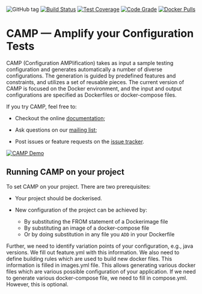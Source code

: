 ![GitHub tag](https://img.shields.io/github/tag/STAMP-project/camp.svg)
[![Build Status](https://img.shields.io/circleci/project/github/STAMP-project/camp/master.svg)](https://circleci.com/gh/STAMP-project/workflows/camp)
[![Test Coverage](https://img.shields.io/codacy/coverage/916007abcf574c8eadbde9ef5b720a5a.svg)](https://www.codacy.com/app/fchauvel/camp?utm_source=github.com&amp;utm_medium=referral&amp;utm_content=STAMP-project/camp&amp;utm_campaign=Badge_Coverage)
[![Code Grade](https://img.shields.io/codacy/grade/916007abcf574c8eadbde9ef5b720a5a.svg)](https://www.codacy.com/app/SINTEF-9012/camp?utm_source=github.com&utm_medium=referral&utm_content=STAMP-project/camp&utm_campaign=Badge_Grade)
[![Docker Pulls](https://img.shields.io/docker/pulls/fchauvel/camp.svg)](https://hub.docker.com/r/fchauvel/camp/)


# CAMP &mdash; Amplify your Configuration Tests

CAMP (Configuration AMPlification) takes as input a sample testing
configuration and generates automatically a number of diverse
configurations. The generation is guided by predefined features and
constraints, and utilizes a set of reusable pieces. The current
version of CAMP is focused on the Docker environment, and the input
and output configurations are specified as Dockerfiles or
docker-compose files.


If you try CAMP, feel free to:

*   Checkout the online
    [documentation](https://STAMP-project.github.io/camp/);

*   Ask questions on our [mailing
    list](mailto:camp-users@googlegroups.com);

*   Post issues or feature requests on the [issue
    tracker](https://github.com/STAMP-project/camp/issues).

[![CAMP Demo](https://img.youtube.com/vi/81_2H7GOQwg/0.jpg)](https://www.youtube.com/watch?v=81_2H7GOQwg)

## Running CAMP on your project
To set CAMP on your project. There are two prerequisites:

*   Your project should be dockerised.

*   New configuration of the project can be achieved by:

    *   By substituting the FROM statement of a Dockerimage file
    *   By substituting an image of a docker-compose file
    *   Or by doing substitution in any file you `ADD` in your Dockerfile

Further, we need to identify variation points of your configuration,
e.g., java versions. We fill out feature.yml with this information. We
also need to define building rules which are used to build new docker
files. This information is filled in images.yml file. This allows
generating various docker files which are various possible
configuration of your application. If we need to generate various
docker-compose file, we need to fill in compose.yml. However, this is
optional.
